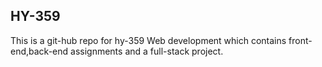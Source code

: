 ## HY-359

This is a git-hub repo for hy-359 Web development which contains front-end,back-end assignments and a full-stack project.
